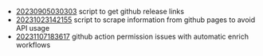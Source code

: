 - [20230905030303](/zet/20230905030303/README.md) script to get github release links
- [20231023142155](/zet/20231023142155/README.md) script to scrape information from github pages to avoid API usage
- [20231107183617](/zet/20231107183617/README.md) github action permission issues with automatic enrich workflows
